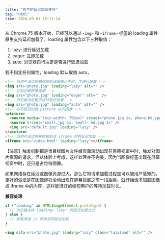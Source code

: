 ```yaml
---
title: "原生的延迟加载支持"
tag: "Html"
time: 2024-09-01 15:21:24
---
```


从 Chrome 75 版本开始，已经可以通过 `<img>` 和 `<iframe>` 标签的 loading 属性原生支持延迟加载了，loading 属性包含以下三种取值：

1. lazy: 进行延迟加载
2. eager: 立即加载
3. auto: 浏览器自行决定是否进行延迟加载

若不指定任何属性，loading 默认取值 auto，

```html
<!-- 当用户滚动屏幕视窗到该图像元素时，才进行加载 -->
<img src="photo.jpg" loading="lazy" alt="" />
<!-- 立刻加载图像元素 -->
<img src="photo.jpg" loading="eager" alt="" />
<!-- 浏览器决定是否进行延迟加载 -->
<img src="photo.jpg" loading="auto" alt="" />
<!-- 亦可延迟加载 picture 中的图像 -->
<picture>
  <source media="(min-width: 750px)" srcset="phone.jpg 1x, phone-hd.jpg 2x" />
  <source srcset="small.jpg 1x, small- hd.jpg 2x" />
  <img src="default.jpg" loading="lazy" />
</picture>
<!-- 当用户滚动屏幕视窗到该 iframe 时的延迟加载 -->
<iframe src="video.html" loading="lazy"></iframe>
```

【注意】触发机制都是当目标图片文件经页面滚动出现在屏幕视窗中时，触发对图片资源的请求，但从体验上考虑，这样处理并不完美，因为当图像标签出现在屏幕视窗中时，还只是占位符图像。

如果网络存在延迟或图像资源过大，那么它的请求加载过程是可以被用户感知的。更好的做法是在图像即将滚动出现在屏幕视窗之前一段距离，就开始请求加载图像或 iframe 中的内容，这样能很好的缩短用户的等待加载时长。

**兼容处理**

```js
if ("loading" in HTMLImageElement.prototype) {
  // 浏览器支持 loading='lazy' 的延迟加载方式
} else {
  // 获取其他 js 库来实现延迟加载
}
```

```html
<img data-src="photo.jpg" loading="lazy" class="lazyload" alt="" />
```
